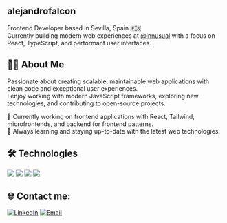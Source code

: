 ## alejandrofalcon
Frontend Developer based in Sevilla, Spain 🇪🇸\
Currently building modern web experiences at [@innusual](https://www.innusual.tech/) with a focus on React, TypeScript, and performant user interfaces.

## 👨‍💻 About Me
Passionate about creating scalable, maintainable web applications with clean code and exceptional user experiences.\
I enjoy working with modern JavaScript frameworks, exploring new technologies, and contributing to open-source projects.

🔭 Currently working on frontend applications with React, Tailwind, microfrontends, and backend for frontend patterns.\
🌱 Always learning and staying up-to-date with the latest web technologies.

## 🛠️ Technologies
<img src="https://skillicons.dev/icons?i=html,css,tailwind,js,ts,react,nextjs,astro" />
<img src="https://skillicons.dev/icons?i=nodejs,express,go,prisma" />
<img src="https://skillicons.dev/icons?i=jest,vite,webpack" />
<img src="https://skillicons.dev/icons?i=vercel,cloudflare,github,docker" />

## 🌐 Contact me:
[![LinkedIn](https://img.shields.io/badge/linkedin-%230077B5.svg?style=for-the-badge&logo=linkedin&logoColor=white&labelColor=101010)](https://www.linkedin.com/in/alejandrofal98/)
[![Email](https://img.shields.io/badge/Email-D14836?style=for-the-badge&logo=gmail&logoColor=white&labelColor=101010)](mailto:alejandrofalcar98@gmail.com)
